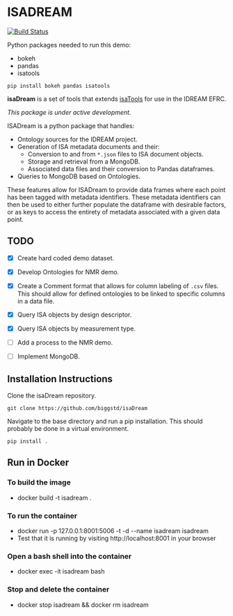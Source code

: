 # ISADREAM


[![Build Status](https://travis-ci.org/biggstd/isadream.svg?branch=master)](https://travis-ci.org/biggstd/isadream)

Python packages needed to run this demo:

+ bokeh
+ pandas
+ isatools

`pip install bokeh pandas isatools`


**isaDream** is a set of tools that extends [isaTools](https://github.com/ISA-tools/isa-api)
for use in the IDREAM EFRC.

_This package is under active development._

ISADream is a python package that handles:
* Ontology sources for the IDREAM project.
* Generation of ISA metadata documents and their:
	* Conversion to and from `*.json` files to ISA document objects.
	* Storage and retrieval from a MongoDB.
	* Associated data files and their conversion to Pandas dataframes.
* Queries to MongoDB based on Ontologies.

These features allow for ISADream to provide data frames where each point
has been tagged with metadata identifiers. These metadata identifiers can
then be used to either further populate the dataframe with desirable factors,
or as keys to access the entirety of metadata associated with a given
data point.


## TODO

- [x] Create hard coded demo dataset.
- [x] Develop Ontologies for NMR demo.
- [x] Create a Comment format that allows for column labeling of `.csv` files.
	  This should allow for defined ontologies to be linked to specific columns
	  in a data file.
- [x] Query ISA objects by design descriptor.
- [x] Query ISA objects by measurement type.
- [ ] Add a process to the NMR demo.
- [ ] Implement MongoDB.


## Installation Instructions

Clone the isaDream repository.
```
git clone https://github.com/biggstd/isaDream
```

Navigate to the base directory and run a pip installation.
This should probably be done in a virtual environment.
```
pip install .
```

## Run in Docker
### To build the image
- docker build -t isadream .

### To run the container
- docker run -p 127.0.0.1:8001:5006 -t -d --name isadream isadream
- Test that it is running by visiting http://localhost:8001 in your browser

### Open a bash shell into the container
- docker exec -it isadream bash

### Stop and delete the container
- docker stop isadream && docker rm isadream
